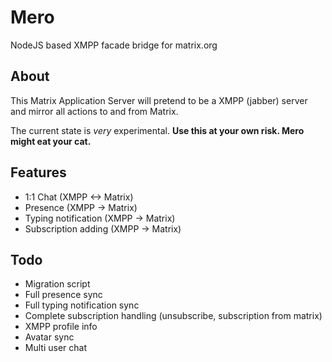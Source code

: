 # Mero

NodeJS based XMPP facade bridge for matrix.org

## About

This Matrix Application Server will pretend to be a XMPP (jabber) server and mirror all actions to and from Matrix.

The current state is *very* experimental. **Use this at your own risk. Mero might eat your cat.**

## Features

* 1:1 Chat (XMPP <-> Matrix)
* Presence (XMPP -> Matrix)
* Typing notification (XMPP -> Matrix)
* Subscription adding (XMPP -> Matrix)

## Todo

* Migration script
* Full presence sync
* Full typing notification sync
* Complete subscription handling (unsubscribe, subscription from matrix)
* XMPP profile info
* Avatar sync
* Multi user chat
